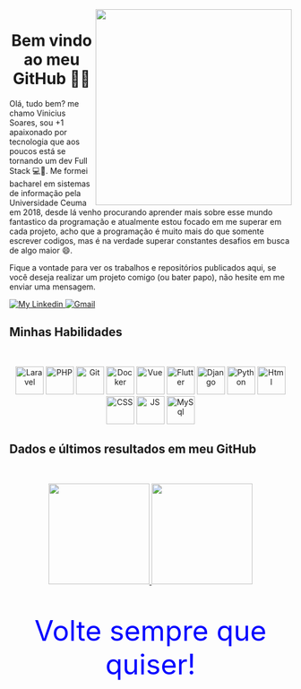 

<img align="right" src="https://user-images.githubusercontent.com/87234794/126835043-ff643219-1dc7-465b-a80b-38d1e630e9cc.png" style="width:350px; height:350px; border: 50px; max-width:100%;">
<h1 align="center"> 
 Bem vindo ao meu GitHub 🚀🎉
</h1>
Olá, tudo bem? me chamo Vinicius Soares, sou +1 apaixonado por tecnologia que aos poucos está se tornando um dev Full Stack 💻💙. Me formei bacharel em sistemas de informação pela Universidade Ceuma em 2018, desde lá venho procurando aprender mais sobre esse mundo fantastico da programação e atualmente estou focado em me superar em cada projeto, acho que a programação é muito mais do que somente escrever codigos, mas é na verdade superar constantes desafios em busca de algo maior 😄.
</div>
<p align="center">
  <p> Fique a vontade para ver os trabalhos e repositórios publicados aqui, se você deseja realizar um projeto comigo (ou bater papo), não hesite em me enviar uma mensagem. </p>
    <a href="https://www.linkedin.com/in/vinisoaresdev/">
        <img alt="My Linkedin" src="https://img.shields.io/static/v1?style=flat-square&logo=linkedin&label=Linkedin&message=vinicius-soares-b68649212&color=f0743e">
    </a>
    <a href="mailto:vinisferreira95@gmail.com">
        <img alt="Gmail" src="https://img.shields.io/static/v1?style=flat-square&logo=gmail&label=Gmail&message=vinisferreira95@gmail.com&color=f0743e">
    </a>
</p>

<div >
    <h2> Minhas Habilidades </h2>
    <br>
    <p align="center">
        <img alt="Laravel" hight=50 width=50 src="https://cdn.jsdelivr.net/gh/devicons/devicon/icons/laravel/laravel-plain-wordmark.svg" style="max-width: 100%;"/>
        <img alt="PHP" hight=50 width=50 src="https://cdn.jsdelivr.net/gh/devicons/devicon/icons/php/php-plain.svg" style="max-width: 100%;"/>
        <img alt="Git" hight=50 width=50 src="https://cdn.jsdelivr.net/gh/devicons/devicon/icons/git/git-plain-wordmark.svg" style="max-width: 100%;"/>
        <img alt="Docker" hight=50 width=50 src="https://cdn.jsdelivr.net/gh/devicons/devicon/icons/docker/docker-original-wordmark.svg" style="max-width: 100%;"/>
        <img alt="Vue" hight=50 width=50 src="https://cdn.jsdelivr.net/gh/devicons/devicon/icons/vuejs/vuejs-original.svg" style="max-width: 100%;"/>
        <img alt="Flutter" hight=50 width=50 src="https://cdn.jsdelivr.net/gh/devicons/devicon/icons/flutter/flutter-plain.svg" style="max-width: 100%;"/>
        <img alt="Django" hight=50 width=50 src="https://cdn.jsdelivr.net/gh/devicons/devicon/icons/django/django-original.svg" style="max-width: 100%;"/>
        <img alt="Python" hight=50 width=50 src="https://cdn.jsdelivr.net/gh/devicons/devicon/icons/python/python-original.svg" style="max-width: 100%;"/>
        <img alt="Html" hight=50 width=50 src="https://cdn.jsdelivr.net/gh/devicons/devicon/icons/html5/html5-original.svg" style="max-width: 100%;"/>
        <img alt="CSS" hight=50 width=50 src="https://cdn.jsdelivr.net/gh/devicons/devicon/icons/css3/css3-original.svg" style="max-width: 100%;"/>
        <img alt="JS" hight=50 width=50 src="https://cdn.jsdelivr.net/gh/devicons/devicon/icons/javascript/javascript-plain.svg" style="max-width: 100%;"/>
        <img alt="MySql" hight=50 width=50 src="https://cdn.jsdelivr.net/gh/devicons/devicon/icons/mysql/mysql-plain.svg" style="max-width: 100%;"/>
    </p>
</div>

<div>
    <h2>Dados e últimos resultados em meu GitHub</h2>
</div>
    <br>
<p align="center">
  <a href="https://github.com/vinisf/">
    <img height="180em" src="https://github-readme-stats.vercel.app/api?username=vinisf&show_icons=true&theme=tokyonight" style="max-width:100%;">
    <img height="180em" src="https://github-readme-stats.vercel.app/api/top-langs/?username=vinisf&layout=compact&theme=tokyonight" style="max-width:100%;">
  </a>
</p>

<div align="center">
    <p style="color: blue; font-size: 50px;">Volte sempre que quiser!</p>
<div>
